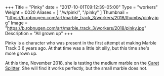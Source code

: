 +++
Title = "Pinky"
date = "2017-10-01T09:12:39-05:00"
Type = "workers"
Weight = 0020
Aliases = [
    "/w/pink/",
    "/pinky"
]
Thumbnail = "https://b.robnugen.com/art/marble_track_3/workers/2018/thumbs/pinky.jpg"
Image = "https://b.robnugen.com/art/marble_track_3/workers/2018/pinky.jpg"
Description = "All grown up"
+++

Pinky is a character who was present in the first attempt at making Marble Track 3 6 years ago.  At that time was a little bit silly, but this time she's more grown up.

At this time, November 2018, she is testing the medium marble on the [Caret Splitter](/p/cs).  She will find it works perfectly, but the small marble does not.